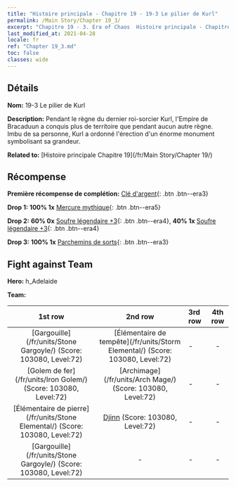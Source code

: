```yaml
---
title: "Histoire principale - Chapitre 19 - 19-3 Le pilier de Kurl"
permalink: /Main Story/Chapter 19_3/
excerpt: "Chapitre 19 - 3. Era of Chaos  Histoire principale - Chapitre 19_3. 19-3 Le pilier de Kurl"
last_modified_at: 2021-04-28
locale: fr
ref: "Chapter 19_3.md"
toc: false
classes: wide
---
```


## Détails

 **Nom:** 19-3 Le pilier de Kurl

 **Description:** Pendant le règne du dernier roi-sorcier Kurl, l'Empire de Bracaduun a conquis plus de territoire que pendant aucun autre règne. Imbu de sa personne, Kurl a ordonné l'érection d'un énorme monument symbolisant sa grandeur.

 **Related to:** [Histoire principale Chapitre 19](/fr/Main Story/Chapter 19/)

## Récompense

 **Première récompense de complétion:** [Clé d'argent](/ItemsFR/con_693/){: .btn .btn--era3}

 **Drop 1:** **100% 1x** [Mercure mythique](/ItemsFR/mat_63/){: .btn .btn--era5}

 **Drop 2:** **60% 0x** [Soufre légendaire +3](/ItemsFR/mat_57/){: .btn .btn--era4}, **40% 1x** [Soufre légendaire +3](/ItemsFR/mat_57/){: .btn .btn--era4}

 **Drop 3:** **100% 1x** [Parchemins de sorts](/ItemsFR/con_694/){: .btn .btn--era3}


## Fight against Team
 **Hero:** h_Adelaide

 **Team:**


  | 1st row | 2nd row | 3rd row | 4th row |
  |:----:|:----:|:----|:----:|
  | [Gargouille](/fr/units/Stone Gargoyle/) (Score: 103080, Level:72)  | [Élémentaire de tempête](/fr/units/Storm Elemental/) (Score: 103080, Level:72)  | - | - |
  | [Golem de fer](/fr/units/Iron Golem/) (Score: 103080, Level:72)  | [Archimage](/fr/units/Arch Mage/) (Score: 103080, Level:72)  | - | - |
  | [Élémentaire de pierre](/fr/units/Stone Elemental/) (Score: 103080, Level:72)  | [Djinn](/fr/units/Genie/) (Score: 103080, Level:72)  | - | - |
  | [Gargouille](/fr/units/Stone Gargoyle/) (Score: 103080, Level:72)  | - | - | - |


